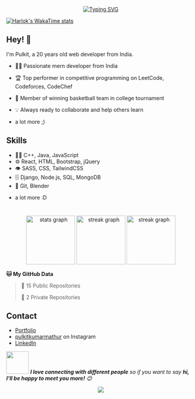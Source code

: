 <p align="center">
  <a href="https://git.io/typing-svg"><img src="https://readme-typing-svg.demolab.com?font=Gabarito&size=28&duration=4000&pause=1000&color=00B119&center=true&vCenter=true&random=true&width=435&lines=Specialist+on+CodeForces;4+starred+on+CodeChef;Knight+on+Leetcode;MERN+Developer;NoCodeAI+geek" alt="Typing SVG" /></a>
</p>

[![Harlok's WakaTime stats](https://github-readme-stats.vercel.app/api/wakatime?username=ffflabs)](https://github.com/Pulkit1822/github-readme-stats)
	
## Hey! 👋
I'm Pulkit, a 20 years old web developer from India.

- 👨‍💻 Passionate mern developer from India

- 🏆 Top performer in competitive programming on LeetCode, Codeforces, CodeChef

- 🏀 Member of winning basketball team in college tournament

- 💡 Always ready to collaborate and help others learn

+ a lot more ;)

## Skills
- 👨‍💻 C++, Java, JavaScript
- ⚙️ React, HTML, Bootstrap, jQuery
- 👁️ SASS, CSS, TailwindCSS
- 🗄️ Django, Node.js, SQL, MongoDB
- 🔧 Git, Blender
+ a lot more :D


###

<br clear="both">

<div align="center">
  <img src="https://github-readme-stats.vercel.app/api?username=Pulkit1822&hide_title=false&hide_rank=true&show_icons=true&include_all_commits=true&count_private=true&disable_animations=false&theme=github_dark&locale=en&hide_border=false" height="130" alt="stats graph"  />
  <img src="https://streak-stats.demolab.com?user=Pulkit1822&locale=en&mode=weekly&theme=github_dark&hide_border=false&border_radius=5" height="130" alt="streak graph"  />
	<img src="https://github-readme-stats.vercel.app/api/top-langs/?username=Pulkit1822\&layout=pie" height="130" alt="streak graph"  />
</div>

  **🐱 My GitHub Data** 

 > 
> 📜 15 Public Repositories 
 > 
> 🔑 2 Private Repositories 


###

## Contact
- [Portfolio](https://pulkitmathur.me)
- [pulkitkumarmathur](https://www.instagram.com/pulkitkumarmathur/) on Instagram
- [LinkedIn](https://www.linkedin.com/in/pulkitkmathur/)

<img src="https://media.giphy.com/media/LnQjpWaON8nhr21vNW/giphy.gif" width="60"> <em><b>I love connecting with different people</b> so if you want to say <b>hi, I'll be happy to meet you more!</b> 😊</em>


<div align="center">
	<img src="https://profile-counter.glitch.me/Pulkit1822/count.svg?" />
</div>
